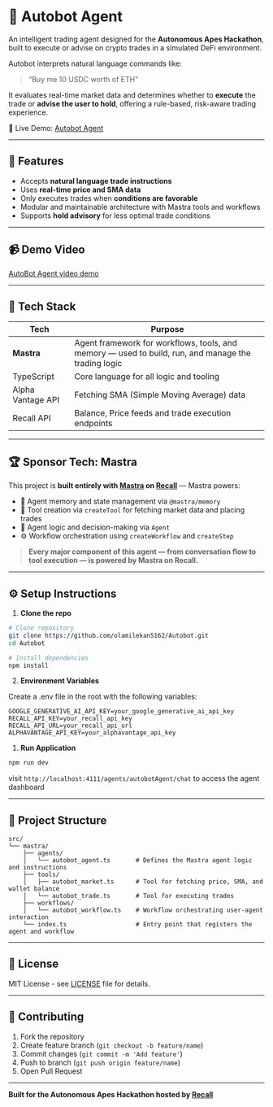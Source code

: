 # 🦾 Autobot Agent

An intelligent trading agent designed for the **Autonomous Apes Hackathon**, built to execute or advise on crypto trades in a simulated DeFi environment.

Autobot interprets natural language commands like:

> “Buy me 10 USDC worth of ETH”

It evaluates real-time market data and determines whether to **execute** the trade or **advise the user to hold**, offering a rule-based, risk-aware trading experience.

🚀 Live Demo: [Autobot Agent](https://coin-scribe.netlify.app)

---

## 🧠 Features

- Accepts **natural language trade instructions**
- Uses **real-time price and SMA data**
- Only executes trades when **conditions are favorable**
- Modular and maintainable architecture with Mastra tools and workflows
- Supports **hold advisory** for less optimal trade conditions

---

## 📹 Demo Video

[AutoBot Agent video demo](https://youtu.be/f1JIoVhcK4Y?si=-PN2ryXuYm06Le1o)

---

## 🚀 Tech Stack

| Tech              | Purpose                                                                                             |
| ----------------- | --------------------------------------------------------------------------------------------------- |
| **Mastra**        | Agent framework for workflows, tools, and memory — used to build, run, and manage the trading logic |
| TypeScript        | Core language for all logic and tooling                                                             |
| Alpha Vantage API | Fetching SMA (Simple Moving Average) data                                                           |
| Recall API        | Balance, Price feeds and trade execution endpoints                                                  |

---

## 🏆 Sponsor Tech: **Mastra**

This project is **built entirely with [Mastra](https://mastra.ai) on [Recall](https://recall.network)** — Mastra powers:

- 🧠 Agent memory and state management via `@mastra/memory`
- 🔧 Tool creation via `createTool` for fetching market data and placing trades
- 🤖 Agent logic and decision-making via `Agent`
- ⚙️ Workflow orchestration using `createWorkflow` and `createStep`

> **Every major component of this agent — from conversation flow to tool execution — is powered by Mastra on Recall.**

---

## ⚙️ Setup Instructions

1. **Clone the repo**

```bash
# Clone repository
git clone https://github.com/olamilekan5162/Autobot.git
cd Autobot

# Install dependencies
npm install
```

2. **Environment Variables**

Create a .env file in the root with the following variables:

```env
GOOGLE_GENERATIVE_AI_API_KEY=your_google_generative_ai_api_key
RECALL_API_KEY=your_recall_api_key
RECALL_API_URL=your_recall_api_url
ALPHAVANTAGE_API_KEY=your_alphavantage_api_key
```

1. **Run Application**

```bash
npm run dev
```

visit `http://localhost:4111/agents/autobotAgent/chat` to access the agent dashboard

---

## 📁 Project Structure

```
src/
└── mastra/
    ├── agents/
    │   └── autobot_agent.ts       # Defines the Mastra agent logic and instructions
    ├── tools/
    │   ├── autobot_market.ts      # Tool for fetching price, SMA, and wallet balance
    │   └── autobot_trade.ts       # Tool for executing trades
    ├── workflows/
    │   └── autobot_workflow.ts    # Workflow orchestrating user-agent interaction
    └── index.ts                   # Entry point that registers the agent and workflow
```

---

## 📄 License

MIT License - see [LICENSE](LICENSE) file for details.

---

## 🤝 Contributing

1. Fork the repository
2. Create feature branch (`git checkout -b feature/name`)
3. Commit changes (`git commit -m 'Add feature'`)
4. Push to branch (`git push origin feature/name`)
5. Open Pull Request

---

**Built for the Autonomous Apes Hackathon hosted by [Recall](https://recall.network)**
